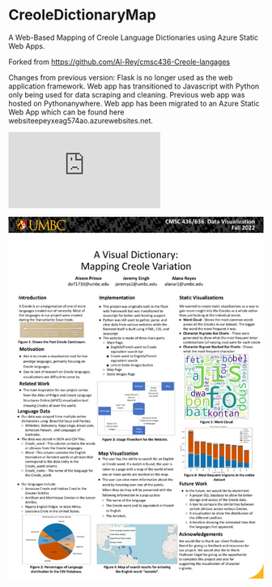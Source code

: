 # CreoleDictionaryMap
A Web-Based Mapping of Creole Language Dictionaries using Azure Static Web Apps.

Forked from https://github.com/Al-Rey/cmsc436-Creole-langages

Changes from previous version:
  Flask is no longer used as the web application framework. Web app has transitioned to Javascript with Python only being used for data scraping and cleaning.
  Previous web app was hosted on Pythonanywhere. Web app has been migrated to an Azure Static Web App which can be found here websiteepeyxeag574ao.azurewebsites.net.
  

![Link to IEEE Paper](https://github.com/Jeremys11/CreoleDictionaryMap/blob/main/Creole%20Dictionay%20Map%20IEEE%20Paper.pdf)

![Poster](https://github.com/Jeremys11/CreoleDictionaryMap/blob/main/CreoleLinguisticsPoster.png?raw=true)
